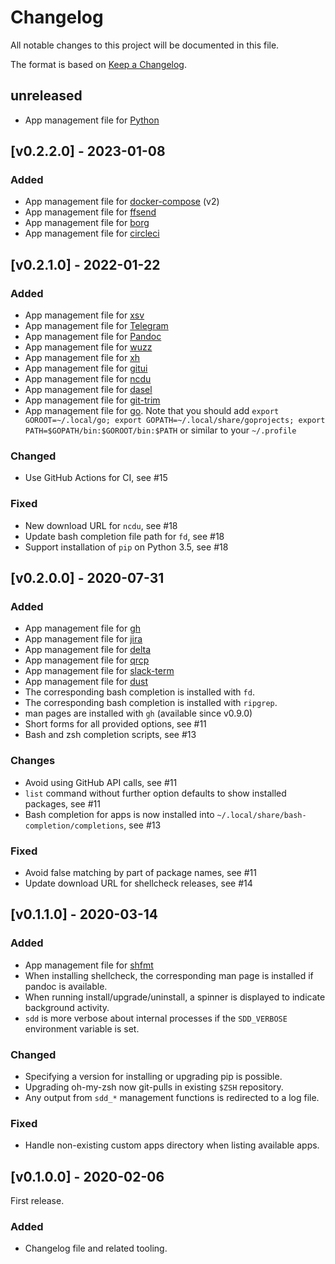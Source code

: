 # Changelog
All notable changes to this project will be documented in this file.

The format is based on [Keep a Changelog](https://keepachangelog.com/en/1.0.0/).

## unreleased
- App management file for [Python](https://github.com/indygreg/python-build-standalone)

## [v0.2.2.0] - 2023-01-08
### Added
- App management file for [docker-compose](https://github.com/docker/compose) (v2)
- App management file for [ffsend](https://github.com/timvisee/ffsend)
- App management file for [borg](https://www.borgbackup.org/)
- App management file for [circleci](https://github.com/CircleCI-Public/circleci-cli)

## [v0.2.1.0] - 2022-01-22
### Added
- App management file for [xsv](https://github.com/BurntSushi/xsv)
- App management file for [Telegram](https://github.com/telegramdesktop/tdesktop)
- App management file for [Pandoc](https://github.com/jgm/pandoc)
- App management file for [wuzz](https://github.com/asciimoo/wuzz)
- App management file for [xh](https://github.com/ducaale/xh)
- App management file for [gitui](https://github.com/extrawurst/gitui)
- App management file for [ncdu](https://dev.yorhel.nl/ncdu)
- App management file for [dasel](https://github.com/TomWright/dasel)
- App management file for [git-trim](https://github.com/foriequal0/git-trim)
- App management file for [go](https://github.com/golang/go). Note that you should add `export GOROOT=~/.local/go; export GOPATH=~/.local/share/goprojects; export PATH=$GOPATH/bin:$GOROOT/bin:$PATH` or similar to your `~/.profile`
### Changed
- Use GitHub Actions for CI, see #15
### Fixed
- New download URL for `ncdu`, see #18
- Update bash completion file path for `fd`, see #18
- Support installation of `pip` on Python 3.5, see #18

## [v0.2.0.0] - 2020-07-31
### Added
- App management file for [gh](https://github.com/cli/cli)
- App management file for [jira](https://github.com/go-jira/jira)
- App management file for [delta](https://github.com/dandavison/delta)
- App management file for [qrcp](https://github.com/claudiodangelis/qrcp)
- App management file for [slack-term](https://github.com/erroneousboat/slack-term)
- App management file for [dust](https://github.com/bootandy/dust)
- The corresponding bash completion is installed with `fd`.
- The corresponding bash completion is installed with `ripgrep`.
- man pages are installed with `gh` (available since v0.9.0)
- Short forms for all provided options, see #11
- Bash and zsh completion scripts, see #13
### Changes
- Avoid using GitHub API calls, see #11
- `list` command without further option defaults to show installed packages, see #11
- Bash completion for apps is now installed into `~/.local/share/bash-completion/completions`, see #13
### Fixed
- Avoid false matching by part of package names, see #11
- Update download URL for shellcheck releases, see #14

## [v0.1.1.0] - 2020-03-14
### Added
- App management file for [shfmt](https://github.com/mvdan/sh)
- When installing shellcheck, the corresponding man page is installed if pandoc is available.
- When running install/upgrade/uninstall, a spinner is displayed to indicate background activity.
- `sdd` is more verbose about internal processes if the `SDD_VERBOSE` environment variable is set.
### Changed
- Specifying a version for installing or upgrading pip is possible.
- Upgrading oh-my-zsh now git-pulls in existing `$ZSH` repository.
- Any output from `sdd_*` management functions is redirected to a log file.
### Fixed
- Handle non-existing custom apps directory when listing available apps.

## [v0.1.0.0] - 2020-02-06
First release.
### Added
- Changelog file and related tooling.
